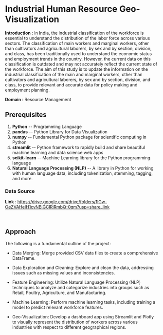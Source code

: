 # Industrial Human Resource Geo-Visualization

**Introduction** : In India, the industrial classification of the workforce is essential to understand the distribution of the labor force across various sectors. The classification of main workers and marginal workers, other than cultivators and agricultural laborers, by sex and by section, division, and class, has been traditionally used to understand the economic status and employment trends in the country. However, the current data on this classification is outdated and may not accurately reflect the current state of the workforce. The aim of this study is to update the information on the industrial classification of the main and marginal workers, other than cultivators and agricultural laborers, by sex and by section, division, and class, to provide relevant and accurate data for policy making and employment planning.

**Domain** : Resource Management



## Prerequisites
1. **Python** -- Programming Language
2. **pandas** -- Python Library for Data Visualization
3. **numpy** --  Fundamental Python package for scientific computing in Python
4. **streamlit** -- Python framework to rapidly build and share beautiful machine learning and data science web apps
5. **scikit-learn** -- Machine Learning library for the Python programming language
6. **Natural Language Processing (NLP)** -- A library in Python for working with human language data, including tokenization, stemming, tagging, and more.


### Data Source
**Link** : https://drive.google.com/drive/folders/1lGw-OeZVAHeIH1cvNBiGClRiRmbQ-0qm?usp=share_link

<br/>

## Approach
The following is a fundamental outline of the project:
  - Data Merging: Merge provided CSV data files to create a comprehensive DataFrame.
    
  - Data Exploration and Cleaning: Explore and clean the data, addressing issues such as missing values and inconsistencies.
    
  - Feature Engineering: Utilize Natural Language Processing (NLP) techniques to analyze and categorize industries into groups such as Retail, Poultry, Agriculture, and Manufacturing.
    
  - Machine Learning: Perform machine learning tasks, including training a model to predict relevant workforce features.

  - Geo-Visualization: Develop a dashboard app using Streamlit and Plotly to visually represent the distribution of workers across various industries with respect to different geographical regions.
    
